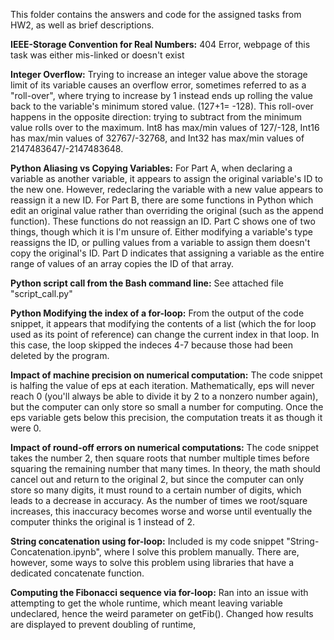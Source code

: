 This folder contains the answers and code for the assigned tasks from HW2, as well as brief descriptions. </line>
  
**IEEE-Storage Convention for Real Numbers:** 404 Error, webpage of this task was either mis-linked or doesn't exist </line>
  
**Integer Overflow:** Trying to increase an integer value above the storage limit of its variable causes an overflow error, sometimes referred </line>
to as a "roll-over", where trying to increase by 1 instead ends up rolling the value back to the variable's minimum stored value. (127+1= -128). </line>
This roll-over happens in the opposite direction: trying to subtract from the minimum value rolls over to the maximum. Int8 has max/min values of 127/-128, </line>
Int16 has max/min values of 32767/-32768, and Int32 has max/min values of 2147483647/-2147483648. </line>
  
**Python Aliasing vs Copying Variables:** For Part A, when declaring a variable as another variable, it appears to assign the original variable's </line>
ID to the new one. However, redeclaring the variable with a new value appears to reassign it a new ID. For Part B, there are some functions in </line>
Python which edit an original value rather than overriding the original (such as the append function). These functions do not reassign an ID. </line>
Part C shows one of two things, though which it is I'm unsure of. Either modifying a variable's type reassigns the ID, or pulling values from </line>
a variable to assign them doesn't copy the original's ID. Part D indicates that assigning a variable as the entire range of values of an array </line>
copies the ID of that array. </line>
  
**Python script call from the Bash command line:** See attached file "script_call.py"
  
**Python Modifying the index of a for-loop:** From the output of the code snippet, it appears that modifying the contents of a list (which the for </line>
loop used as its point of reference) can change the current index in that loop. In this case, the loop skipped the indeces 4-7 because those had been deleted by the program.
  
**Impact of machine precision on numerical computation:** The code snippet is halfing the value of eps at each iteration. Mathematically, eps will </line>
never reach 0 (you'll always be able to divide it by 2 to a nonzero number again), but the computer can only store so small a number for computing. </line>
Once the eps variable gets below this precision, the computation treats it as though it were 0. </line>
  
**Impact of round-off errors on numerical computations:** The code snippet takes the number 2, then square roots that number multiple times before </line>
squaring the remaining number that many times. In theory, the math should cancel out and return to the original 2, but since the computer can only </line>
store so many digits, it must round to a certain number of digits, which leads to a decrease in accuracy. As the number of times we root/square </line>
increases, this inaccuracy becomes worse and worse until eventually the computer thinks the original is 1 instead of 2. </line>
  
**String concatenation using for-loop:** Included is my code snippet "String-Concatenation.ipynb", where I solve this problem manually. There are, </line>
however, some ways to solve this problem using libraries that have a dedicated concatenate function. </line>
  
**Computing the Fibonacci sequence via for-loop:** Ran into an issue with attempting to get the whole runtime, which meant leaving variable undeclared, </line>
hence the weird parameter on getFib(). Changed how results are displayed to prevent doubling of runtime,
